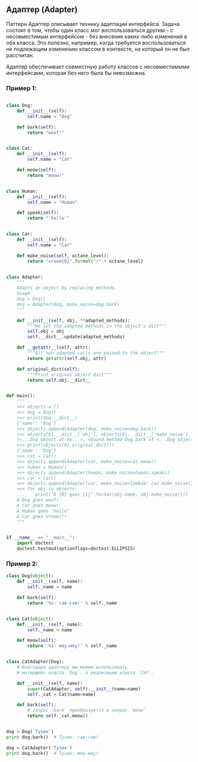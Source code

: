 ## Адаптер (Adapter)

Паттерн Адаптер описывает технику адаптации интерфейса. Задача состоит в том, чтобы один класс мог воспользоваться другим - с несовместимым интерфейсом - без внесения каких-либо изменений в оба класса. Это полезно, например, когда требуется воспользоваться не подлежащим изменению классом в контексте, на который он не был расcчитан.

Адаптер обеспечивает совместную работу классов с несовместимыми интерфейсами, которая без него была бы невозможна.
### Пример 1:
```python

class Dog:
    def __init__(self):
        self.name = "Dog"

    def bark(self):
        return "woof!"


class Cat:
    def __init__(self):
        self.name = "Cat"

    def meow(self):
        return "meow!"


class Human:
    def __init__(self):
        self.name = "Human"

    def speak(self):
        return "'hello'"


class Car:
    def __init__(self):
        self.name = "Car"

    def make_noise(self, octane_level):
        return "vroom{0}".format("!" * octane_level)


class Adapter:
    """
    Adapts an object by replacing methods.
    Usage:
    dog = Dog()
    dog = Adapter(dog, make_noise=dog.bark)
    """

    def __init__(self, obj, **adapted_methods):
        """We set the adapted methods in the object's dict"""
        self.obj = obj
        self.__dict__.update(adapted_methods)

    def __getattr__(self, attr):
        """All non-adapted calls are passed to the object"""
        return getattr(self.obj, attr)

    def original_dict(self):
        """Print original object dict"""
        return self.obj.__dict__


def main():
    """
    >>> objects = []
    >>> dog = Dog()
    >>> print(dog.__dict__)
    {'name': 'Dog'}
    >>> objects.append(Adapter(dog, make_noise=dog.bark))
    >>> objects[0].__dict__['obj'], objects[0].__dict__['make_noise']
    (<...Dog object at 0x...>, <bound method Dog.bark of <...Dog object at 0x...>>)
    >>> print(objects[0].original_dict())
    {'name': 'Dog'}
    >>> cat = Cat()
    >>> objects.append(Adapter(cat, make_noise=cat.meow))
    >>> human = Human()
    >>> objects.append(Adapter(human, make_noise=human.speak))
    >>> car = Car()
    >>> objects.append(Adapter(car, make_noise=lambda: car.make_noise(3)))
    >>> for obj in objects:
    ...    print("A {0} goes {1}".format(obj.name, obj.make_noise()))
    A Dog goes woof!
    A Cat goes meow!
    A Human goes 'hello'
    A Car goes vroom!!!
    """


if __name__ == "__main__":
    import doctest
    doctest.testmod(optionflags=doctest.ELLIPSIS)
```

### Пример 2:
```python
class Dog(object):
    def __init__(self, name):
        self._name = name

    def bark(self):
        return '%s: гав-гав!' % self._name


class Cat(object):
    def __init__(self, name):
        self._name = name

    def meow(self):
        return '%s: мяу-мяу!' % self._name


class CatAdapter(Dog):
    # благодаря адаптеру мы можем использовать
    # интерфейс класса `Dog`, а реализацию класса `Cat`.

    def __init__(self, name):
        super(CatAdapter, self).__init__(name=name)
        self._cat = Cat(name=name)

    def bark(self):
        # запрос `bark` преобразуется в запрос `meow`
        return self._cat.meow()


dog = Dog('Тузик')
print dog.bark()  # Тузик: гав-гав!

dog = CatAdapter('Тузик')
print dog.bark()  # Тузик: мяу-мяу!
```